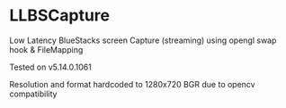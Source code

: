 # LLBSCapture
Low Latency BlueStacks screen Capture (streaming) using opengl swap hook & FileMapping

Tested on v5.14.0.1061

Resolution and format hardcoded to 1280x720 BGR due to opencv compatibility
